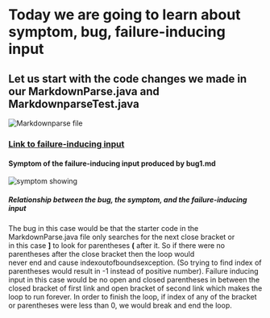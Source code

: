 # Today we are going to learn about symptom, bug, failure-inducing input

## Let us start with the code changes we made in our MarkdownParse.java and MarkdownparseTest.java

![Markdownparse file](https://user-images.githubusercontent.com/61016872/151635801-c898257c-84e6-4cb3-8b1c-2991b6ceee58.png)

### [Link to failure-inducing input](https://github.com/stopdatkimmy/markdown-parse/commit/efa8270d244e37c25acb8fbc0ea3e31fe47e7c90)


#### Symptom of the failure-inducing input produced by bug1.md
![symptom showing](https://user-images.githubusercontent.com/61016872/151636595-26893e6e-97fb-4aa3-89f2-ac4f26220017.png)

##### Relationship between the bug, the symptom, and the failure-inducing input

The bug in this case would be that the starter code in the MarkdownParse.java file only searches for the next close bracket or</br>
in this case **]** to look for parentheses **(** after it. So if there were no parentheses after the close bracket then the loop would</br>
never end and cause indexoutofboundsexception. (So trying to find index of parentheses would result in -1 instead of positive number).
Failure inducing input in this case would be no open and closed parentheses in between the closed bracket of first link and open bracket of
second link which makes the loop to run forever. In order to finish the loop, if index of any of the bracket or parentheses were less than 0, 
we would break and end the loop.




















